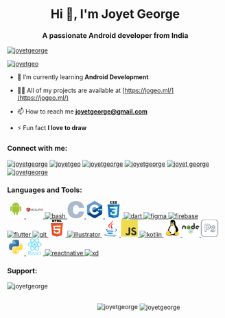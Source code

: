 <h1 align="center">Hi 👋, I'm Joyet George</h1>
<h3 align="center">A passionate Android developer from India</h3>

<p align="left"> <a href="https://github.com/ryo-ma/github-profile-trophy"><img src="https://github-profile-trophy.vercel.app/?username=joyetgeorge" alt="joyetgeorge" /></a> </p>

<p align="left"> <a href="https://twitter.com/joyetgeo" target="blank"><img src="https://img.shields.io/twitter/follow/joyetgeo?logo=twitter&style=for-the-badge" alt="joyetgeo" /></a> </p>

- 🌱 I’m currently learning **Android Development**

- 👨‍💻 All of my projects are available at [https://jogeo.ml/](https://jogeo.ml/)

- 📫 How to reach me **joyetgeorge@gmail.com**

- ⚡ Fun fact **I love to draw**

<h3 align="left">Connect with me:</h3>
<p align="left">
<a href="https://codepen.io/joyetgeorge" target="blank"><img align="center" src="https://cdn.jsdelivr.net/npm/simple-icons@3.0.1/icons/codepen.svg" alt="joyetgeorge" height="30" width="40" /></a>
<a href="https://twitter.com/joyetgeo" target="blank"><img align="center" src="https://cdn.jsdelivr.net/npm/simple-icons@3.0.1/icons/twitter.svg" alt="joyetgeo" height="30" width="40" /></a>
<a href="https://linkedin.com/in/joyetgeorge" target="blank"><img align="center" src="https://cdn.jsdelivr.net/npm/simple-icons@3.0.1/icons/linkedin.svg" alt="joyetgeorge" height="30" width="40" /></a>
<a href="https://stackoverflow.com/users/joyetgeorge" target="blank"><img align="center" src="https://cdn.jsdelivr.net/npm/simple-icons@3.0.1/icons/stackoverflow.svg" alt="joyetgeorge" height="30" width="40" /></a>
<a href="https://fb.com/joyet george" target="blank"><img align="center" src="https://cdn.jsdelivr.net/npm/simple-icons@3.0.1/icons/facebook.svg" alt="joyet george" height="30" width="40" /></a>
<a href="https://instagram.com/joyetgeorge" target="blank"><img align="center" src="https://cdn.jsdelivr.net/npm/simple-icons@3.0.1/icons/instagram.svg" alt="joyetgeorge" height="30" width="40" /></a>
</p>

<h3 align="left">Languages and Tools:</h3>
<p align="left"> <a href="https://developer.android.com" target="_blank"> <img src="https://raw.githubusercontent.com/devicons/devicon/master/icons/android/android-original-wordmark.svg" alt="android" width="40" height="40"/> </a> <a href="https://angular.io" target="_blank"> <img src="https://raw.githubusercontent.com/devicons/devicon/master/icons/angularjs/angularjs-original-wordmark.svg" alt="angularjs" width="40" height="40"/> </a> <a href="https://www.gnu.org/software/bash/" target="_blank"> <img src="https://www.vectorlogo.zone/logos/gnu_bash/gnu_bash-icon.svg" alt="bash" width="40" height="40"/> </a> <a href="https://www.cprogramming.com/" target="_blank"> <img src="https://raw.githubusercontent.com/devicons/devicon/master/icons/c/c-original.svg" alt="c" width="40" height="40"/> </a> <a href="https://www.w3schools.com/cpp/" target="_blank"> <img src="https://raw.githubusercontent.com/devicons/devicon/master/icons/cplusplus/cplusplus-original.svg" alt="cplusplus" width="40" height="40"/> </a> <a href="https://www.w3schools.com/css/" target="_blank"> <img src="https://raw.githubusercontent.com/devicons/devicon/master/icons/css3/css3-original-wordmark.svg" alt="css3" width="40" height="40"/> </a> <a href="https://dart.dev" target="_blank"> <img src="https://www.vectorlogo.zone/logos/dartlang/dartlang-icon.svg" alt="dart" width="40" height="40"/> </a> <a href="https://www.figma.com/" target="_blank"> <img src="https://www.vectorlogo.zone/logos/figma/figma-icon.svg" alt="figma" width="40" height="40"/> </a> <a href="https://firebase.google.com/" target="_blank"> <img src="https://www.vectorlogo.zone/logos/firebase/firebase-icon.svg" alt="firebase" width="40" height="40"/> </a> <a href="https://flutter.dev" target="_blank"> <img src="https://www.vectorlogo.zone/logos/flutterio/flutterio-icon.svg" alt="flutter" width="40" height="40"/> </a> <a href="https://git-scm.com/" target="_blank"> <img src="https://www.vectorlogo.zone/logos/git-scm/git-scm-icon.svg" alt="git" width="40" height="40"/> </a> <a href="https://www.w3.org/html/" target="_blank"> <img src="https://raw.githubusercontent.com/devicons/devicon/master/icons/html5/html5-original-wordmark.svg" alt="html5" width="40" height="40"/> </a> <a href="https://www.adobe.com/in/products/illustrator.html" target="_blank"> <img src="https://www.vectorlogo.zone/logos/adobe_illustrator/adobe_illustrator-icon.svg" alt="illustrator" width="40" height="40"/> </a> <a href="https://www.java.com" target="_blank"> <img src="https://raw.githubusercontent.com/devicons/devicon/master/icons/java/java-original.svg" alt="java" width="40" height="40"/> </a> <a href="https://developer.mozilla.org/en-US/docs/Web/JavaScript" target="_blank"> <img src="https://raw.githubusercontent.com/devicons/devicon/master/icons/javascript/javascript-original.svg" alt="javascript" width="40" height="40"/> </a> <a href="https://kotlinlang.org" target="_blank"> <img src="https://www.vectorlogo.zone/logos/kotlinlang/kotlinlang-icon.svg" alt="kotlin" width="40" height="40"/> </a> <a href="https://www.linux.org/" target="_blank"> <img src="https://raw.githubusercontent.com/devicons/devicon/master/icons/linux/linux-original.svg" alt="linux" width="40" height="40"/> </a> <a href="https://nodejs.org" target="_blank"> <img src="https://raw.githubusercontent.com/devicons/devicon/master/icons/nodejs/nodejs-original-wordmark.svg" alt="nodejs" width="40" height="40"/> </a> <a href="https://www.photoshop.com/en" target="_blank"> <img src="https://raw.githubusercontent.com/devicons/devicon/master/icons/photoshop/photoshop-line.svg" alt="photoshop" width="40" height="40"/> </a> <a href="https://www.python.org" target="_blank"> <img src="https://raw.githubusercontent.com/devicons/devicon/master/icons/python/python-original.svg" alt="python" width="40" height="40"/> </a> <a href="https://reactjs.org/" target="_blank"> <img src="https://raw.githubusercontent.com/devicons/devicon/master/icons/react/react-original-wordmark.svg" alt="react" width="40" height="40"/> </a> <a href="https://reactnative.dev/" target="_blank"> <img src="https://reactnative.dev/img/header_logo.svg" alt="reactnative" width="40" height="40"/> </a> <a href="https://www.adobe.com/products/xd.html" target="_blank"> <img src="https://cdn.worldvectorlogo.com/logos/adobe-xd.svg" alt="xd" width="40" height="40"/> </a> </p>

<h3 align="left">Support:</h3>
<p><a href="https://www.buymeacoffee.com/joyetgeorge"> <img align="left" src="https://cdn.buymeacoffee.com/buttons/v2/default-yellow.png" height="50" width="210" alt="joyetgeorge" /></a></p><br><br>

<p><img align="left" src="https://github-readme-stats.vercel.app/api/top-langs?username=joyetgeorge&show_icons=true&locale=en&layout=compact" alt="joyetgeorge" /></p>

<p>&nbsp;<img align="center" src="https://github-readme-stats.vercel.app/api?username=joyetgeorge&show_icons=true&locale=en" alt="joyetgeorge" /></p>
